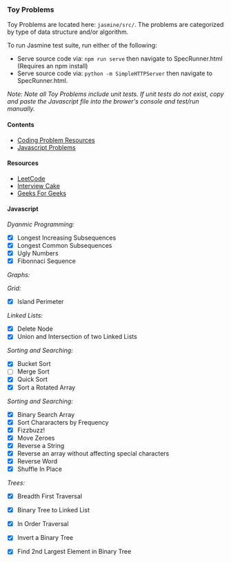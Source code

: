 ### Toy Problems

Toy Problems are located here: `jasmine/src/`. The problems are categorized by type of data structure and/or algorithm.

To run Jasmine test suite, run either of the following:
* Serve source code via: `npm run serve` then navigate to SpecRunner.html (Requires an npm install)
* Serve source code via: `python -m SimpleHTTPServer` then navigate to SpecRunner.html.

_Note: Note all Toy Problems include unit tests. If unit tests do not exist, copy and paste the
Javascript file into the brower's console and test/run manually._

#### Contents
- [Coding Problem Resources](#resources)
- [Javascript Problems](#javascript)

#### Resources
- [LeetCode](https://leetcode.com/)
- [Interview Cake](https://interviewcake.com)
- [Geeks For Geeks](http://www.geeksforgeeks.org/top-algorithms-and-data-structures-for-competitive-programming/)

#### Javascript

*Dyanmic Programming:*
- [X] Longest Increasing Subsequences
- [X] Longest Common Subsequences
- [X] Ugly Numbers
- [X] Fibonnaci Sequence

*Graphs:*

*Grid:*
- [X] Island Perimeter

*Linked Lists:*
- [X] Delete Node
- [X] Union and Intersection of two Linked Lists

*Sorting and Searching:*
- [X] Bucket Sort
- [ ] Merge Sort
- [X] Quick Sort
- [X] Sort a Rotated Array

*Sorting and Searching:*
- [X] Binary Search Array
- [X] Sort Chararacters by Frequency
- [X] Fizzbuzz!
- [X] Move Zeroes
- [X] Reverse a String
- [X] Reverse an array without affecting special characters
- [X] Reverse Word
- [X] Shuffle In Place

*Trees:*
- [X] Breadth First Traversal
- [X] Binary Tree to Linked List
- [X] In Order Traversal
- [X] Invert a Binary Tree
- [X] Find 2nd Largest Element in Binary Tree


